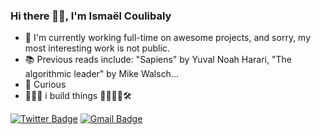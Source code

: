 ### Hi there 🖐🏿, I'm Ismaël Coulibaly

<!--
**ismaelcoulibaly/ismaelcoulibaly** is a ✨ _special_ ✨ repository because its `README.md` (this file) appears on your GitHub profile.

Here are some ideas to get you started:

-->

- 🔭 I'm currently working full-time on awesome projects, and sorry, my most interesting work is not public.
- 📚 Previous reads include: "Sapiens" by Yuval Noah Harari, "The algorithmic leader" by Mike Walsch...
- 🌱 Curious
- 👨🏿‍💻 i build things 🧱👷🏿‍♂️🛠

[![Twitter Badge](https://img.shields.io/badge/-@ismaelcoul1baly-1ca0f1?style=flat&labelColor=1ca0f1&logo=twitter&logoColor=white&link=https://twitter.com/ismaelcoul1baly)](https://twitter.com/ismaelcoul1baly)
[![Gmail Badge](https://img.shields.io/badge/-ismael.coulibaly99@gmail.com-c14438?style=flat&logo=Gmail&logoColor=white&link=mailto:ismael.coulibaly99gmail.com)](mailto:ismael.coulibaly99@gmail.com)


